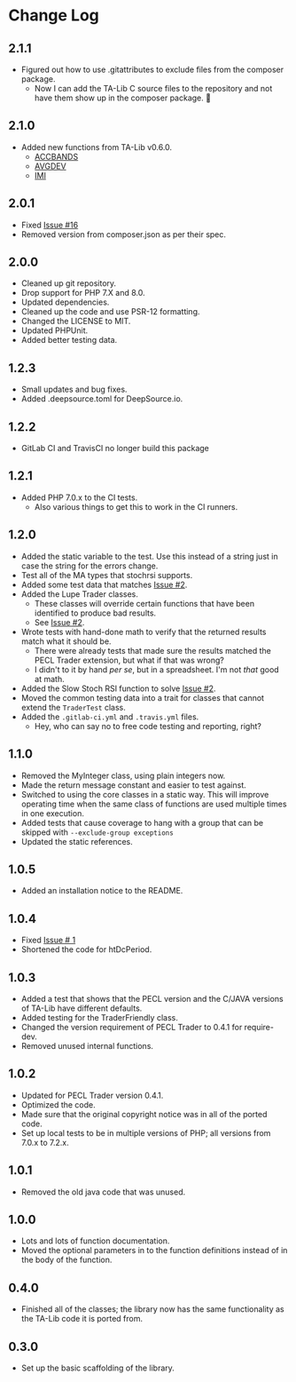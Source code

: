 # Change Log

## 2.1.1
  * Figured out how to use .gitattributes to exclude files from the composer package.
    * Now I can add the TA-Lib C source files to the repository and not have them show up in the composer package. 🎉
## 2.1.0
  * Added new functions from TA-Lib v0.6.0.
    * [ACCBANDS](https://github.com/TA-Lib/ta-lib/blob/main/src/ta_func/ta_ACCBANDS.c)
    * [AVGDEV](https://github.com/TA-Lib/ta-lib/blob/main/src/ta_func/ta_AVGDEV.c)
    * [IMI](https://github.com/TA-Lib/ta-lib/blob/main/src/ta_func/ta_IMI.c)
## 2.0.1
  * Fixed [Issue #16](https://github.com/LupeCode/phpTraderNative/issues/16)
  * Removed version from composer.json as per their spec.
## 2.0.0
  * Cleaned up git repository.
  * Drop support for PHP 7.X and 8.0.
  * Updated dependencies.
  * Cleaned up the code and use PSR-12 formatting.
  * Changed the LICENSE to MIT.
  * Updated PHPUnit.
  * Added better testing data.
## 1.2.3
  * Small updates and bug fixes.
  * Added .deepsource.toml for DeepSource.io.
## 1.2.2
  * GitLab CI and TravisCI no longer build this package
## 1.2.1
  * Added PHP 7.0.x to the CI tests.
    * Also various things to get this to work in the CI runners.
## 1.2.0
  * Added the static variable to the test. Use this instead of a string just in case the string for the errors change.
  * Test all of the MA types that stochrsi supports.
  * Added some test data that matches [Issue #2](https://github.com/LupeCode/phpTraderNative/issues/2).
  * Added the Lupe Trader classes.
    * These classes will override certain functions that have been identified to produce bad results.
    * See [Issue #2](https://github.com/LupeCode/phpTraderNative/issues/2).
  * Wrote tests with hand-done math to verify that the returned results match what it should be.
    * There were already tests that made sure the results matched the PECL Trader extension, but what if that was wrong?
    * I didn't to it by hand *per se*, but in a spreadsheet. I'm not *that* good at math.
  * Added the Slow Stoch RSI function to solve [Issue #2](https://github.com/LupeCode/phpTraderNative/issues/2).
  * Moved the common testing data into a trait for classes that cannot extend the `TraderTest` class.
  * Added the `.gitlab-ci.yml` and `.travis.yml` files.
    * Hey, who can say no to free code testing and reporting, right?
## 1.1.0
  * Removed the MyInteger class, using plain integers now.
  * Made the return message constant and easier to test against.
  * Switched to using the core classes in a static way. This will improve operating time when the same class of functions are used multiple times in one execution.
  * Added tests that cause coverage to hang with a group that can be skipped with `--exclude-group exceptions`
  * Updated the static references.
## 1.0.5
  * Added an installation notice to the README.
## 1.0.4
  * Fixed [Issue # 1](https://github.com/LupeCode/phpTraderNative/issues/1)
  * Shortened the code for htDcPeriod.
## 1.0.3
  * Added a test that shows that the PECL version and the C/JAVA versions of TA-Lib have different defaults.
  * Added testing for the TraderFriendly class.
  * Changed the version requirement of PECL Trader to 0.4.1 for require-dev.
  * Removed unused internal functions.
## 1.0.2
  * Updated for PECL Trader version 0.4.1.
  * Optimized the code.
  * Made sure that the original copyright notice was in all of the ported code.
  * Set up local tests to be in multiple versions of PHP; all versions from 7.0.x to 7.2.x.
## 1.0.1
  * Removed the old java code that was unused.
## 1.0.0
  * Lots and lots of function documentation.
  * Moved the optional parameters in to the function definitions instead of in the body of the function.
## 0.4.0
  * Finished all of the classes; the library now has the same functionality as the TA-Lib code it is ported from.
## 0.3.0
  * Set up the basic scaffolding of the library.
